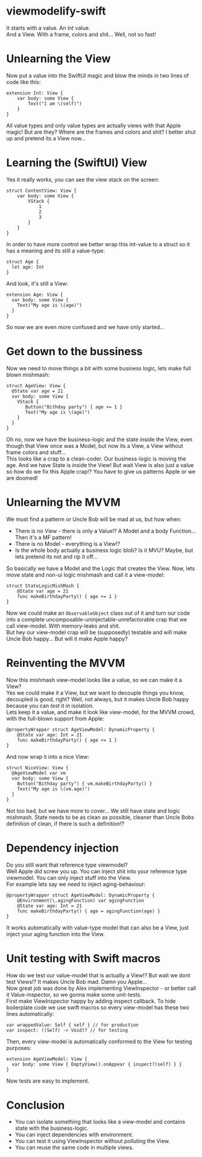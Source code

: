 # viewmodelify-swift
It starts with a value.
An int value.\
And a View.
With a frame, colors and shit... Well, not so fast!

# Unlearning the View
Now put a value into the SwiftUI magic and blow the minds in two lines of code like this:
```
extension Int: View {
    var body: some View {
        Text("I am \(self)")
    }
}
```
All value types and only value types are actually views with that Apple magic! But are they? Where are the frames and colors and shit? I better shut up and pretend its a View now...

# Learning the (SwiftUI) View
Yes it really works, you can see the view stack on the screen:
```
struct ContentView: View {
    var body: some View {
        VStack {
            1
            2
            3
        }
    }
}
```

In order to have more control we better wrap this int-value to a struct so it has a meaning and its still a value-type:
```
struct Age {
  let age: Int
}
```
And look, it's still a View:
```
extension Age: View {
  var body: some View {
    Text("My age is \(age)")
  }
}
```
So now we are even more confused and we have only started...

# Get down to the bussiness
Now we need to move things a bit with some business logic, lets make full blown mishmash:
```
struct AgeView: View {
  @State var age = 21
  var body: some View {
    VStack {
       Button("Bithday party") { age += 1 }
       Text("My age is \(age)")
    }
  }
}
```

Oh no, now we have the business-logic and the state inside the View, even though that View once was a Model, but now its a View, a View without frame colors and stuff...\
This looks like a crap to a clean-coder. Our business-logic is moving the age. And we have State is inside the View! But wait View is also just a value so how do we fix this Apple crap!? You have to give us patterns Apple or we are doomed!

# Unlearning the MVVM
We must find a patterm or Uncle Bob will be mad at us, but how when:
- There is no View - there is only a Value!? A Model and a body Function... Then it's a MF pattern!
- There is no Model - everything is a View!?
- Is the whole body actually a business logic blob? Is it MVU? Maybe, but lets pretend its not and rip it off...

So basically we have a Model and the Logic that creates the View.
Now, lets move state and non-ui logic mishmash and call it a view-model:
```
struct StateLogicMishMash {
    @State var age = 21
    func makeBirthdayParty() { age += 1 }
}
```
Now we could make an `ObservableObject` class out of it and turn our code into a complete uncomposable-uninjectable-unrefactorable crap that we call view-model. With memory-leaks and shit.\
But hey our view-model crap will be (supposedly) testable and will make Uncle Bob happy... But will it make Apple happy?

# Reinventing the MVVM
Now this mishmash view-model looks like a value, so we can make it a View?\
Yes we could make it a View, but we want to decouple things you know, decoupled is good, right? Well, not always, but it makes Uncle Bob happy because you can *test* it in isolation.\
Lets keep it a value, and make it look like view-model, for the MVVM crowd, with the full-blown support from Apple:
```
@propertyWrapper struct AgeViewModel: DynamicProperty {
    @State var age: Int = 21
    func makeBirthdayParty() { age += 1 }
}
```
And now wrap it into a nice View:
```
struct NiceView: View {
  @AgeViewModel var vm
  var body: some View {
    Button("Bithday party") { vm.makeBirthdayParty() }
    Text("My age is \(vm.age)")
  }
}
```
Not too bad, but we have more to cover... We still have state and logic mishmash. State needs to be as clean as possible, cleaner than Uncle Bobs definition of clean, if there is such a definition!? 

# Dependency injection
Do you still want that reference type viewmodel?\
Well Apple did screw you up. You can inject shit into your reference type viewmodel. You can only inject stuff into the View.\
For example lets say we need to inject aging-behaviour:
```
@propertyWrapper struct AgeViewModel: DynamicProperty {
    @Environment(\.agingFunction) var agingFunction
    @State var age: Int = 21
    func makeBirthdayParty() { age = agingFunction(age) }
}
```
It works automatically with value-type model that can also be a View, just inject your aging function into the View.

# Unit testing with Swift macros
How do we test our value-model that is actually a View!? But wait we dont test Views!? It makes Uncle Bob mad. Damn you Apple...\
Now great job was done by Alex implementing ViewInspector - or better call it Value-inspector, so we gonna make some unit-tests.\
First make ViewInspector happy by adding inspect callback. To hide boilerplate code we use swift macros so every view-model has these two lines automatically:
```
var wrappedValue: Self { self } // for production
var inspect: ((Self) -> Void)? // for testing
```

Then, every view-model is automatically conformed to the View for testing purposes:
```
extension AgeViewModel: View {
  var body: some View { EmptyView().onAppear { inspect?(self) } }
}
```
Now tests are easy to implement.

# Conclusion
- You can isolate something that looks like a view-model and contains state with the business-logic.
- You can inject dependencies with environment.
- You can test it using ViewInspector without polluting the View.
- You can reuse the same code in multiple views.
